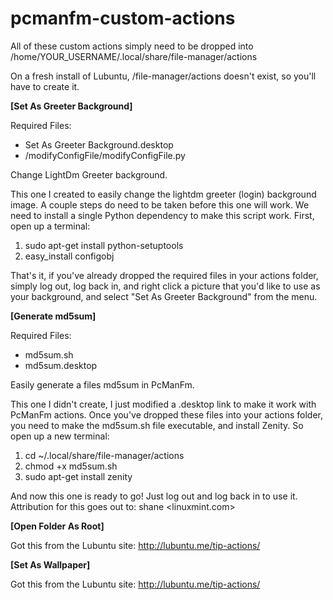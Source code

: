 # pcmanfm-custom-actions

All of these custom actions simply need to be dropped into 
/home/YOUR_USERNAME/.local/share/file-manager/actions

On a fresh install of Lubuntu, /file-manager/actions doesn't exist, so you'll
have to create it.

<b>[Set As Greeter Background]</b>

Required Files:
<ul>
	<li>Set As Greeter Background.desktop</li>
	<li>/modifyConfigFile/modifyConfigFile.py</li>
</ul>

Change LightDm Greeter background.

This one I created to easily change the lightdm greeter (login) background image. 
A couple steps do need to be taken before this one will work.  We need to 
install a single Python dependency to make this script work. First, open up a 
terminal:

<ol>
	<li>sudo apt-get install python-setuptools</li>
	<li>easy_install configobj</li>
</ol>

That's it, if you've already dropped the required files in your actions folder, 
simply log out, log back in, and right click a picture that you'd like to use as
your background, and select "Set As Greeter Background" from the menu.


<b>[Generate md5sum]</b>

Required Files:
	<ul>
		<li>md5sum.sh</li>
		<li>md5sum.desktop</li>
	</ul>

Easily generate a files md5sum in PcManFm.

This one I didn't create, I just modified a .desktop link to make it work with 
PcManFm actions.  Once you've dropped these files into your actions folder,
you need to make the md5sum.sh file executable, and install Zenity.  So open 
up a new terminal:

<ol>
	<li>cd ~/.local/share/file-manager/actions</li>
	<li>chmod +x md5sum.sh</li>
	<li>sudo apt-get install zenity</li>
</ol>

And now this one is ready to go!  Just log out and log back in to use it.
Attribution for this goes out to: shane <linuxmint.com>

<b>[Open Folder As Root]</b>

Got this from the Lubuntu site: <a href="http://lubuntu.me/tip-actions/">http://lubuntu.me/tip-actions/</a>


<b>[Set As Wallpaper]</b>

Got this from the Lubuntu site: <a href="http://lubuntu.me/tip-actions/">http://lubuntu.me/tip-actions/</a>
